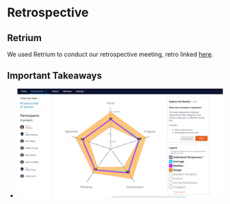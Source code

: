 # Retrospective

## Retrium
We used Retrium to conduct our retrospective meeting, retro linked [here](https://app.retrium.com/team-room/1c4cc7f9-b1d0-4b80-94a2-94a4097438e4?utm_campaign=team-room-invite&utm_content=link-invite&utm_invitedby=rrn%3Auser%3Af40f4e1a-0bda-4d33-bc11-5f3aba251166&utm_medium=own-referral&utm_source=retrium). 

## Important Takeaways
- ![Retrium ScreenShot](./retro2.PNG)
